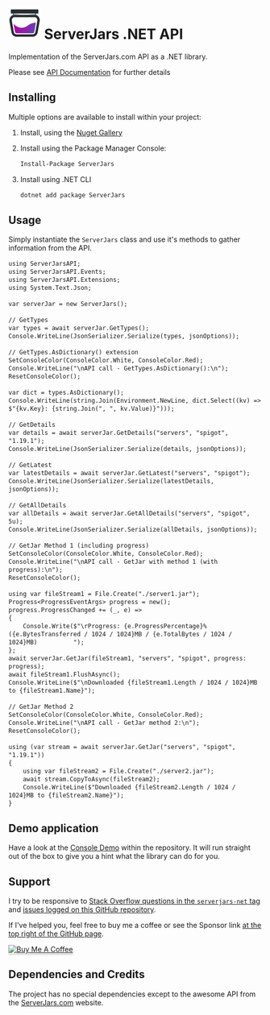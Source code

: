![ServerJars](Resources/ServerJars-Logo-64px.png "ServerJars") 
ServerJars .NET API
======

Implementation of the ServerJars.com API as a .NET library.

Please see [API Documentation](https://serverjars.com/documentation) for further details


## Installing

Multiple options are available to install within your project:

1. Install, using the [Nuget Gallery](https://www.nuget.org/packages/ServerJars)

2. Install using the Package Manager Console: 
   ```ps
   Install-Package ServerJars 
   ```
3. Install using .NET CLI
   ```cmd
   dotnet add package ServerJars
   ```


## Usage

Simply instantiate the `ServerJars` class and use it's methods to gather information from the API.

```CSharp
using ServerJarsAPI;
using ServerJarsAPI.Events;
using ServerJarsAPI.Extensions;
using System.Text.Json;

var serverJar = new ServerJars();

// GetTypes
var types = await serverJar.GetTypes();
Console.WriteLine(JsonSerializer.Serialize(types, jsonOptions));

// GetTypes.AsDictionary() extension
SetConsoleColor(ConsoleColor.White, ConsoleColor.Red);
Console.WriteLine("\nAPI call - GetTypes.AsDictionary():\n");
ResetConsoleColor();

var dict = types.AsDictionary();
Console.WriteLine(string.Join(Environment.NewLine, dict.Select((kv) => $"{kv.Key}: {string.Join(", ", kv.Value)}")));

// GetDetails
var details = await serverJar.GetDetails("servers", "spigot", "1.19.1");
Console.WriteLine(JsonSerializer.Serialize(details, jsonOptions));

// GetLatest
var latestDetails = await serverJar.GetLatest("servers", "spigot");
Console.WriteLine(JsonSerializer.Serialize(latestDetails, jsonOptions));

// GetAllDetails
var allDetails = await serverJar.GetAllDetails("servers", "spigot", 5u);
Console.WriteLine(JsonSerializer.Serialize(allDetails, jsonOptions));

// GetJar Method 1 (including progress)
SetConsoleColor(ConsoleColor.White, ConsoleColor.Red);
Console.WriteLine("\nAPI call - GetJar with method 1 (with progress):\n");
ResetConsoleColor();

using var fileStream1 = File.Create("./server1.jar");
Progress<ProgressEventArgs> progress = new();
progress.ProgressChanged += (_, e) =>
{
    Console.Write($"\rProgress: {e.ProgressPercentage}% ({e.BytesTransferred / 1024 / 1024}MB / {e.TotalBytes / 1024 / 1024}MB)          ");
};
await serverJar.GetJar(fileStream1, "servers", "spigot", progress: progress);
await fileStream1.FlushAsync();
Console.WriteLine($"\nDownloaded {fileStream1.Length / 1024 / 1024}MB to {fileStream1.Name}");

// GetJar Method 2
SetConsoleColor(ConsoleColor.White, ConsoleColor.Red);
Console.WriteLine("\nAPI call - GetJar method 2:\n");
ResetConsoleColor();

using (var stream = await serverJar.GetJar("servers", "spigot", "1.19.1"))
{
    using var fileStream2 = File.Create("./server2.jar");
    await stream.CopyToAsync(fileStream2);
    Console.WriteLine($"Downloaded {fileStream2.Length / 1024 / 1024}MB to {fileStream2.Name}");
}
```

## Demo application

Have a look at the [Console Demo](ServerJars.Demo.Console/Program.cs) within the repository. 
It will run straight out of the box to give you a hint what the library can do for you.


## Support

I try to be responsive to [Stack Overflow questions in the `serverjars-net` tag](https://stackoverflow.com/questions/tagged/serverjars-net) and [issues logged on this GitHub repository](https://github.com/tekgator/ServerJars/issues). 

If I've helped you, feel free to buy me a coffee or see the Sponsor link [at the top right of the GitHub page](https://github.com/tekgator/ServerJars).

<a href="https://www.buymeacoffee.com/tekgator" target="_blank"><img src="https://www.buymeacoffee.com/assets/img/custom_images/orange_img.png" alt="Buy Me A Coffee" style="height: 41px !important;width: 174px !important;box-shadow: 0px 3px 2px 0px rgba(190, 190, 190, 0.5) !important;-webkit-box-shadow: 0px 3px 2px 0px rgba(190, 190, 190, 0.5) !important;" ></a>


## Dependencies and Credits

The project has no special dependencies except to the awesome API from the [ServerJars.com](https://serverjars.com) website. 